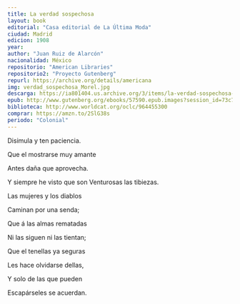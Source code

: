 ```yaml
---
title: La verdad sospechosa
layout: book
editorial: "Casa editorial de La Última Moda"
ciudad: Madrid
edicion: 1908 
year: 
author: "Juan Ruiz de Alarcón"
nacionalidad: México
repositorio: "American Libraries"
repositorio2: "Proyecto Gutenberg"
repurl: https://archive.org/details/americana
img: verdad_sospechosa_Morel.jpg
descarga: https://ia801404.us.archive.org/3/items/la-verdad-sospechosa-juan-ruiz-de-alarcon/La%20verdad%20sospechosa%20-%20Juan%20Ruiz%20de%20Alarc%C3%B3n.pdf
epub: http://www.gutenberg.org/ebooks/57590.epub.images?session_id=73c74f0b4bcfbd23948e6b8fb2eb5767e7e716af
biblioteca: http://www.worldcat.org/oclc/964455300
comprar: https://amzn.to/2SlG38s
periodo: "Colonial"
---
```

 
Disimula y ten paciencia.
 
Que el mostrarse muy amante
 
Antes daña que aprovecha.
 
Y siempre he visto que son Venturosas las tibiezas. 
 
Las mujeres y los diablos
 
Caminan por una senda;
 
Que á las almas rematadas
 
Ni las siguen ni las tientan;
 
Que el tenellas ya seguras
 
Les hace olvidarse dellas,
 
Y solo de las que pueden
 
Escapárseles se acuerdan.

